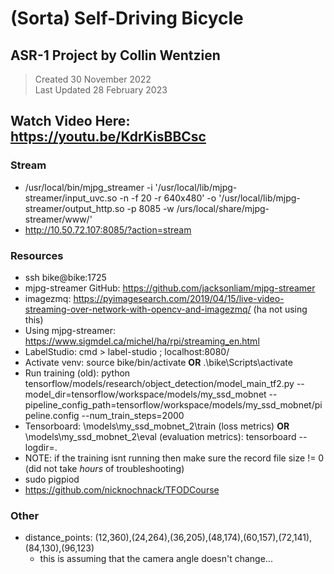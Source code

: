 # (Sorta) Self-Driving Bicycle
## ASR-1 Project by Collin Wentzien

> Created      30 November 2022<br>
> Last Updated 28 February 2023

## Watch Video Here: https://youtu.be/KdrKisBBCsc 

### Stream
- /usr/local/bin/mjpg_streamer -i '/usr/local/lib/mjpg-streamer/input_uvc.so -n -f 20 -r 640x480' -o '/usr/local/lib/mjpg-streamer/output_http.so -p 8085 -w /urs/local/share/mjpg-streamer/www/'
- http://10.50.72.107:8085/?action=stream


### Resources
- ssh bike@bike:1725
- mjpg-streamer GitHub: https://github.com/jacksonliam/mjpg-streamer
- imagezmq: https://pyimagesearch.com/2019/04/15/live-video-streaming-over-network-with-opencv-and-imagezmq/ (ha not using this)
- Using mjpg-streamer: https://www.sigmdel.ca/michel/ha/rpi/streaming_en.html
- LabelStudio: cmd > label-studio ; localhost:8080/
- Activate venv: source bike/bin/activate **OR** .\bike\Scripts\activate
- Run training (old): python tensorflow/models/research/object_detection/model_main_tf2.py --model_dir=tensorflow/workspace/models/my_ssd_mobnet --pipeline_config_path=tensorflow/workspace/models/my_ssd_mobnet/pipeline.config --num_train_steps=2000
- Tensorboard: \models\my_ssd_mobnet_2\train (loss metrics) **OR** \models\my_ssd_mobnet_2\eval (evaluation metrics): tensorboard --logdir=.
- NOTE: if the training isnt running then make sure the record file size != 0 (did not take *hours* of troubleshooting)
- sudo pigpiod
- https://github.com/nicknochnack/TFODCourse

### Other
- distance_points: (12,360),(24,264),(36,205),(48,174),(60,157),(72,141),(84,130),(96,123)
    - this is assuming that the camera angle doesn't change...
